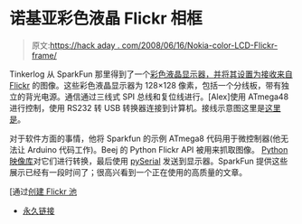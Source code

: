 # 诺基亚彩色液晶 Flickr 相框

> 原文:[https://hack aday . com/2008/06/16/Nokia-color-LCD-Flickr-frame/](https://hackaday.com/2008/06/16/nokia-color-lcd-flickr-frame/)

Tinkerlog 从 SparkFun 那里得到了一个[彩色液晶显示器，并将其设置为](http://www.sparkfun.com/commerce/product_info.php?products_id=569)[接收来自 Flickr](http://tinkerlog.com/2008/06/14/flickr-images-on-a-nokia-lcd/) 的图像。这些彩色液晶显示器为 128×128 像素，包括一个分线板，带有独立的背光电源。通信通过三线式 SPI 总线和复位线进行。[Alex]使用 ATmega48 进行控制，使用 RS232 转 USB 转换器连接到计算机。接线示意图这里是[这里是](http://www.flickr.com/photos/8123185@N02/2576938951/)。

对于软件方面的事情，他将 Sparkfun 的示例 ATmega8 代码用于微控制器(他无法让 Arduino 代码工作)。Beej 的 Python Flickr API 被用来抓取图像。 [Python 映像库](http://www.pythonware.com/products/pil/)对它们进行转换，最后使用 [pySerial](http://pyserial.sourceforge.net/) 发送到显示器。SparkFun 提供这些展示已经有一段时间了；很高兴看到一个正在使用的高质量的文章。

[通过[创建 Flickr 池](http://www.flickr.com/groups/make/pool/)

*   [永久链接](http://tinkerlog.com/2008/06/14/flickr-images-on-a-nokia-lcd/)